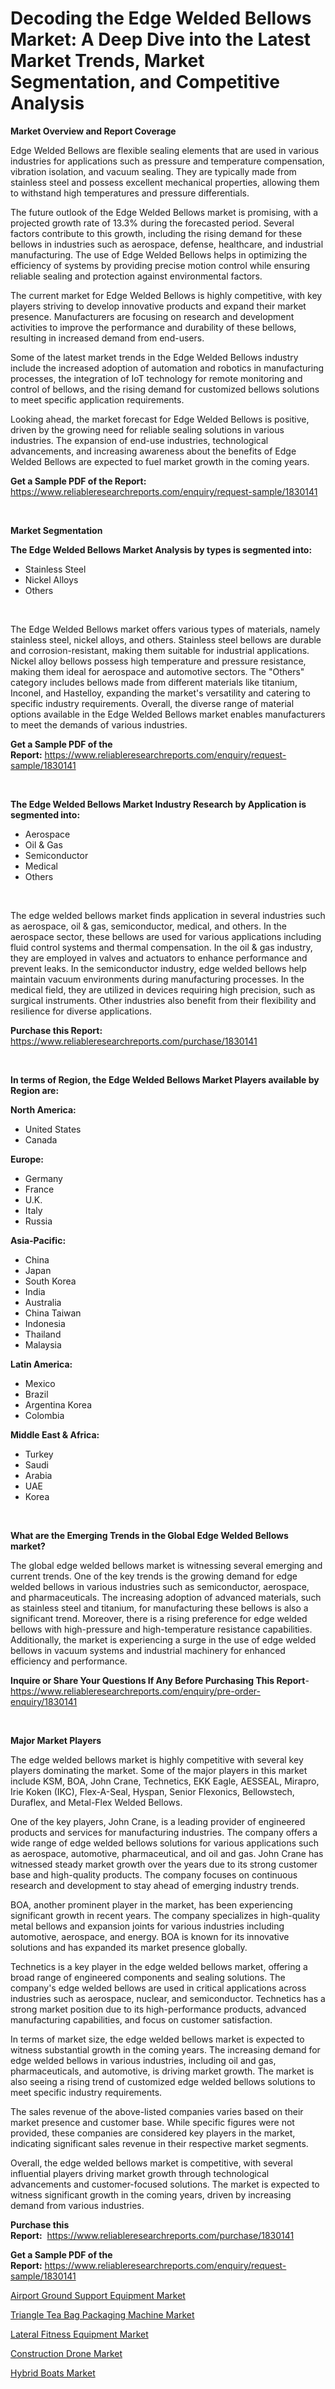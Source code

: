 <p><h1>Decoding the Edge Welded Bellows Market: A Deep Dive into the Latest Market Trends, Market Segmentation, and Competitive Analysis</h1></p><p><strong>Market Overview and Report Coverage</strong></p>
<p><p>Edge Welded Bellows are flexible sealing elements that are used in various industries for applications such as pressure and temperature compensation, vibration isolation, and vacuum sealing. They are typically made from stainless steel and possess excellent mechanical properties, allowing them to withstand high temperatures and pressure differentials.</p><p>The future outlook of the Edge Welded Bellows market is promising, with a projected growth rate of 13.3% during the forecasted period. Several factors contribute to this growth, including the rising demand for these bellows in industries such as aerospace, defense, healthcare, and industrial manufacturing. The use of Edge Welded Bellows helps in optimizing the efficiency of systems by providing precise motion control while ensuring reliable sealing and protection against environmental factors.</p><p>The current market for Edge Welded Bellows is highly competitive, with key players striving to develop innovative products and expand their market presence. Manufacturers are focusing on research and development activities to improve the performance and durability of these bellows, resulting in increased demand from end-users.</p><p>Some of the latest market trends in the Edge Welded Bellows industry include the increased adoption of automation and robotics in manufacturing processes, the integration of IoT technology for remote monitoring and control of bellows, and the rising demand for customized bellows solutions to meet specific application requirements.</p><p>Looking ahead, the market forecast for Edge Welded Bellows is positive, driven by the growing need for reliable sealing solutions in various industries. The expansion of end-use industries, technological advancements, and increasing awareness about the benefits of Edge Welded Bellows are expected to fuel market growth in the coming years.</p></p>
<p><strong>Get a Sample PDF of the Report:</strong> <a href="https://www.reliableresearchreports.com/enquiry/request-sample/1830141">https://www.reliableresearchreports.com/enquiry/request-sample/1830141</a></p>
<p>&nbsp;</p>
<p><strong>Market Segmentation</strong></p>
<p><strong>The Edge Welded Bellows Market Analysis by types is segmented into:</strong></p>
<p><ul><li>Stainless Steel</li><li>Nickel Alloys</li><li>Others</li></ul></p>
<p>&nbsp;</p>
<p><p>The Edge Welded Bellows market offers various types of materials, namely stainless steel, nickel alloys, and others. Stainless steel bellows are durable and corrosion-resistant, making them suitable for industrial applications. Nickel alloy bellows possess high temperature and pressure resistance, making them ideal for aerospace and automotive sectors. The "Others" category includes bellows made from different materials like titanium, Inconel, and Hastelloy, expanding the market's versatility and catering to specific industry requirements. Overall, the diverse range of material options available in the Edge Welded Bellows market enables manufacturers to meet the demands of various industries.</p></p>
<p><strong>Get a Sample PDF of the Report:</strong>&nbsp;<a href="https://www.reliableresearchreports.com/enquiry/request-sample/1830141">https://www.reliableresearchreports.com/enquiry/request-sample/1830141</a></p>
<p>&nbsp;</p>
<p><strong>The Edge Welded Bellows Market Industry Research by Application is segmented into:</strong></p>
<p><ul><li>Aerospace</li><li>Oil & Gas</li><li>Semiconductor</li><li>Medical</li><li>Others</li></ul></p>
<p>&nbsp;</p>
<p><p>The edge welded bellows market finds application in several industries such as aerospace, oil & gas, semiconductor, medical, and others. In the aerospace sector, these bellows are used for various applications including fluid control systems and thermal compensation. In the oil & gas industry, they are employed in valves and actuators to enhance performance and prevent leaks. In the semiconductor industry, edge welded bellows help maintain vacuum environments during manufacturing processes. In the medical field, they are utilized in devices requiring high precision, such as surgical instruments. Other industries also benefit from their flexibility and resilience for diverse applications.</p></p>
<p><strong>Purchase this Report:</strong>&nbsp; <a href="https://www.reliableresearchreports.com/purchase/1830141">https://www.reliableresearchreports.com/purchase/1830141</a></p>
<p>&nbsp;</p>
<p><strong>In terms of Region, the Edge Welded Bellows Market Players available by Region are:</strong></p>
<p>
    <p> <strong> North America: </strong>
        <ul>
            <li>United States</li>
            <li>Canada</li>
        </ul>
        </p> 
    <p> <strong> Europe: </strong>
        <ul>
            <li>Germany</li>
            <li>France</li>
            <li>U.K.</li>
            <li>Italy</li>
            <li>Russia</li>
        </ul>
        </p> 
    <p> <strong> Asia-Pacific: </strong>
        <ul>
            <li>China</li>
            <li>Japan</li>
            <li>South Korea</li>
            <li>India</li>
            <li>Australia</li>
            <li>China Taiwan</li>
            <li>Indonesia</li>
            <li>Thailand</li>
            <li>Malaysia</li>
        </ul>
        </p> 
    <p> <strong> Latin America: </strong>
        <ul>
            <li>Mexico</li>
            <li>Brazil</li>
            <li>Argentina Korea</li>
            <li>Colombia</li>
        </ul>
        </p> 
    <p> <strong> Middle East & Africa: </strong>
        <ul>
            <li>Turkey</li>
            <li>Saudi</li>
            <li>Arabia</li>
            <li>UAE</li>
            <li>Korea</li>
        </ul>
    </p>
    </p>
<p>&nbsp;</p>
<p><strong>What are the Emerging Trends in the Global Edge Welded Bellows market?</strong></p>
<p><p>The global edge welded bellows market is witnessing several emerging and current trends. One of the key trends is the growing demand for edge welded bellows in various industries such as semiconductor, aerospace, and pharmaceuticals. The increasing adoption of advanced materials, such as stainless steel and titanium, for manufacturing these bellows is also a significant trend. Moreover, there is a rising preference for edge welded bellows with high-pressure and high-temperature resistance capabilities. Additionally, the market is experiencing a surge in the use of edge welded bellows in vacuum systems and industrial machinery for enhanced efficiency and performance.</p></p>
<p><strong>Inquire or Share Your Questions If Any Before Purchasing This Report</strong>- <a href="https://www.reliableresearchreports.com/enquiry/pre-order-enquiry/1830141">https://www.reliableresearchreports.com/enquiry/pre-order-enquiry/1830141</a></p>
<p>&nbsp;</p>
<p><strong>Major Market Players</strong></p>
<p><p>The edge welded bellows market is highly competitive with several key players dominating the market. Some of the major players in this market include KSM, BOA, John Crane, Technetics, EKK Eagle, AESSEAL, Mirapro, Irie Koken (IKC), Flex-A-Seal, Hyspan, Senior Flexonics, Bellowstech, Duraflex, and Metal-Flex Welded Bellows.</p><p>One of the key players, John Crane, is a leading provider of engineered products and services for manufacturing industries. The company offers a wide range of edge welded bellows solutions for various applications such as aerospace, automotive, pharmaceutical, and oil and gas. John Crane has witnessed steady market growth over the years due to its strong customer base and high-quality products. The company focuses on continuous research and development to stay ahead of emerging industry trends.</p><p>BOA, another prominent player in the market, has been experiencing significant growth in recent years. The company specializes in high-quality metal bellows and expansion joints for various industries including automotive, aerospace, and energy. BOA is known for its innovative solutions and has expanded its market presence globally.</p><p>Technetics is a key player in the edge welded bellows market, offering a broad range of engineered components and sealing solutions. The company's edge welded bellows are used in critical applications across industries such as aerospace, nuclear, and semiconductor. Technetics has a strong market position due to its high-performance products, advanced manufacturing capabilities, and focus on customer satisfaction.</p><p>In terms of market size, the edge welded bellows market is expected to witness substantial growth in the coming years. The increasing demand for edge welded bellows in various industries, including oil and gas, pharmaceuticals, and automotive, is driving market growth. The market is also seeing a rising trend of customized edge welded bellows solutions to meet specific industry requirements.</p><p>The sales revenue of the above-listed companies varies based on their market presence and customer base. While specific figures were not provided, these companies are considered key players in the market, indicating significant sales revenue in their respective market segments.</p><p>Overall, the edge welded bellows market is competitive, with several influential players driving market growth through technological advancements and customer-focused solutions. The market is expected to witness significant growth in the coming years, driven by increasing demand from various industries.</p></p>
<p><strong>Purchase this Report:</strong>&nbsp;&nbsp;<a href="https://www.reliableresearchreports.com/purchase/1830141">https://www.reliableresearchreports.com/purchase/1830141</a></p>
<p></p>
<p><strong>Get a Sample PDF of the Report:</strong>&nbsp;<a href="https://www.reliableresearchreports.com/enquiry/request-sample/1830141">https://www.reliableresearchreports.com/enquiry/request-sample/1830141</a></p>
<p><p><a href="https://github.com/jonneygiverf/Market-Research-Report-List-2/blob/main/airport-ground-support-equipment-market.md">Airport Ground Support Equipment Market</a></p><p><a href="https://github.com/prosalinda88/Market-Research-Report-List-2/blob/main/triangle-tea-bag-packaging-machine-market.md">Triangle Tea Bag Packaging Machine Market</a></p><p><a href="https://github.com/sndrkn/Market-Research-Report-List-2/blob/main/lateral-fitness-equipment-market.md">Lateral Fitness Equipment Market</a></p><p><a href="https://github.com/amae102299/Market-Research-Report-List-2/blob/main/construction-drone-market.md">Construction Drone Market</a></p><p><a href="https://github.com/melchekhinf/Market-Research-Report-List-2/blob/main/hybrid-boats-market.md">Hybrid Boats Market</a></p></p>